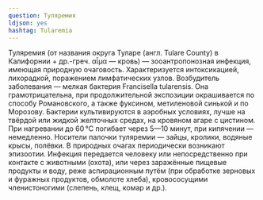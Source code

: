 ```yaml
---
question: Туляремия
ldjson: yes
hashtag: Tularemia
---
```


Туляремия (от названия округа Туларе (англ. Tulare County) в Калифорнии + др.-греч. αἷμα — кровь) — зооантропонозная инфекция, имеющая природную очаговость. Характеризуется интоксикацией, лихорадкой, поражением лимфатических узлов. Возбудитель заболевания — мелкая бактерия Francisella tularensis. Она грамотрицательна, при продолжительной экспозиции окрашивается по способу Романовского, а также фуксином, метиленовой синькой и по Морозову. Бактерии культивируются в аэробных условиях, лучше на твёрдой или жидкой желточных средах, на кровяном агаре с цистином. При нагревании до 60 °C погибает через 5—10 минут, при кипячении — немедленно. Носители палочки туляремии — зайцы, кролики, водяные крысы, полёвки. В природных очагах периодически возникают эпизоотии. Инфекция передается человеку или непосредственно при контакте с животными (охота), или через заражённые пищевые продукты и воду, реже аспирационным путём (при обработке зерновых и фуражных продуктов, обмолоте хлеба), кровососущими членистоногими (слепень, клещ, комар и др.).



